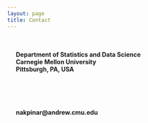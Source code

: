 ```yaml
---
layout: page
title: Contact
---
```

<html>
<head> 
   <style>
      h4 {
  position: relative; /* Helps us control overlap */
  padding-left: 20px; /* Creates space for the Phone Icon */
  }
      
  span {
  float: left;
}
   </style>
<meta name="viewport" content="width=device-width, initial-scale=1">
<link rel="stylesheet" href="https://cdnjs.cloudflare.com/ajax/libs/font-awesome/4.7.0/css/font-awesome.min.css">
</head>

<body>

<span><p class="fa fa-map-marker" style="font-size:48px;color:#404040"></p></span>
<h4>Department of Statistics and Data Science <br>
   Carnegie Mellon University <br>
   Pittsburgh, PA, USA
   </h4>
<br>
<span><p class="fa fa-envelope" style="font-size:48px;color:#404040"></p></span>
<h4>nakpinar@andrew.cmu.edu</h4>

</body>
</html> 
